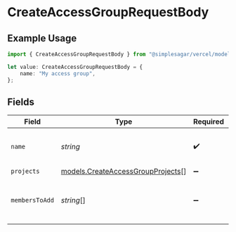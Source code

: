 # CreateAccessGroupRequestBody

## Example Usage

```typescript
import { CreateAccessGroupRequestBody } from "@simplesagar/vercel/models/createaccessgroupop.js";

let value: CreateAccessGroupRequestBody = {
    name: "My access group",
};
```

## Fields

| Field                                                                        | Type                                                                         | Required                                                                     | Description                                                                  | Example                                                                      |
| ---------------------------------------------------------------------------- | ---------------------------------------------------------------------------- | ---------------------------------------------------------------------------- | ---------------------------------------------------------------------------- | ---------------------------------------------------------------------------- |
| `name`                                                                       | *string*                                                                     | :heavy_check_mark:                                                           | The name of the access group                                                 | My access group                                                              |
| `projects`                                                                   | [models.CreateAccessGroupProjects](../models/createaccessgroupprojects.md)[] | :heavy_minus_sign:                                                           | N/A                                                                          |                                                                              |
| `membersToAdd`                                                               | *string*[]                                                                   | :heavy_minus_sign:                                                           | List of members to add to the access group.                                  |                                                                              |